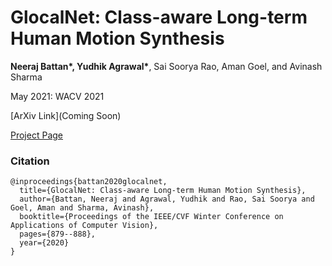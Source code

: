# GlocalNet: Class-aware Long-term Human Motion Synthesis
<b>Neeraj Battan*, Yudhik Agrawal*</b>, Sai Soorya Rao, Aman Goel, and Avinash Sharma

May 2021: WACV 2021

[ArXiv Link](Coming Soon)

[Project Page](https://saisoorya2000.github.io/GlocalNet/)

### Citation
```
@inproceedings{battan2020glocalnet,
  title={GlocalNet: Class-aware Long-term Human Motion Synthesis},
  author={Battan, Neeraj and Agrawal, Yudhik and Rao, Sai Soorya and Goel, Aman and Sharma, Avinash},
  booktitle={Proceedings of the IEEE/CVF Winter Conference on Applications of Computer Vision},
  pages={879--888},
  year={2020}
}
```
